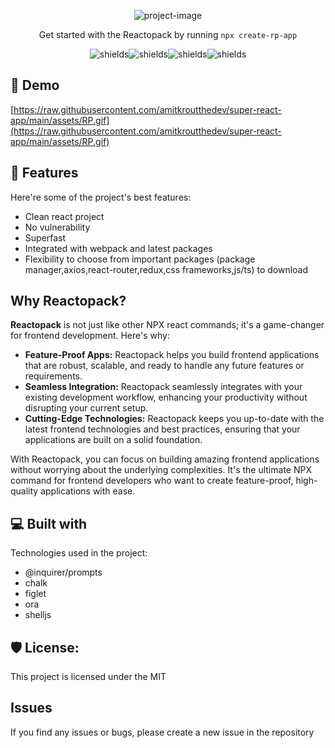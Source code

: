 <p align="center"><img src="https://socialify.git.ci/amitkroutthedev/create-reactopack/image?description=1&descriptionEditable=An%20interactive%20npx%20CLI%20that%20handles%20scaffolding%20and%20setup%20of%20a%20React%20project%20using%20Webpack%20and%20other%20popular%20packages.%20%0A&font=Jost&logo=https%3A%2F%2Fraw.githubusercontent.com%2Famitkroutthedev%2Fsuper-react-app%2Fmain%2Fassets%2Flogoonbg.png&name=1&owner=1&pattern=Formal%20Invitation&theme=Dark" alt="project-image"></p>

<p align="center">Get started with the Reactopack by running <code>npx create-rp-app</code></p>

<p align="center"><img src="https://img.shields.io/badge/License-MIT-green.svg" alt="shields"><img src="https://img.shields.io/npm/v/create-sra.svg?logo=npm" alt="shields"><img src="https://img.shields.io/npm/dt/create-sra?logo=npm" alt="shields"><img src="https://img.shields.io/bundlephobia/min/create-sra?logo=npm" alt="shields"></p>

<h2>🚀 Demo</h2>

[https://raw.githubusercontent.com/amitkroutthedev/super-react-app/main/assets/RP.gif](https://raw.githubusercontent.com/amitkroutthedev/super-react-app/main/assets/RP.gif)

  
<h2>🧐 Features</h2>

Here're some of the project's best features:

*   Clean react project
*   No vulnerability
*   Superfast
*   Integrated with webpack and latest packages
*   Flexibility to choose from important packages (package manager,axios,react-router,redux,css frameworks,js/ts) to download

<h2>Why Reactopack?</h2>

<p>
  <b>Reactopack</b> is not just like other NPX react commands; it's a game-changer for frontend development. Here's why:
</p>
<ul> 
  <li><b>Feature-Proof Apps:</b> Reactopack helps you build frontend applications that are robust, scalable, and ready to handle any future features or requirements.</li>
   <li><b>Seamless Integration:</b> Reactopack seamlessly integrates with your existing development workflow, enhancing your productivity without disrupting your current setup.</li>
  <li><b>Cutting-Edge Technologies:</b> Reactopack keeps you up-to-date with the latest frontend technologies and best practices, ensuring that your applications are built on a solid foundation.</li>
</ul>
With Reactopack, you can focus on building amazing frontend applications without worrying about the underlying complexities. It's the ultimate NPX command for frontend developers who want to create feature-proof, high-quality applications with ease.
  
  
<h2>💻 Built with</h2>

Technologies used in the project:

*   @inquirer/prompts
*   chalk
*   figlet
*   ora
*   shelljs

<h2>🛡️ License:</h2>

This project is licensed under the MIT

## Issues

If you find any issues or bugs, please create a new issue in the repository

